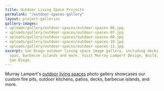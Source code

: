 ```yaml
---
title: Outdoor Living Space Projects
permalink: "/outdoor-spaces-gallery"
layout: project-galleries
gallery-images:
- uploads/gallery/outdoor-spaces/outdoor-spaces-06.jpg
- uploads/gallery/outdoor-spaces/outdoor-spaces-07.jpg
- uploads/gallery/outdoor-spaces/outdoor-spaces-08.jpg
- uploads/gallery/outdoor-spaces/outdoor-spaces-10.jpg
- uploads/gallery/outdoor-spaces/outdoor-spaces-11.jpg
excerpt: San Diego outdoor living space image gallery, including decks, firepits,
  spas, barbecue islands and more. Visit Murray Lampert Design, Build, Remodel in
  San Diego.
---
```


Murray Lampert's [outdoor living spaces](/san-diego-outdoor-living-space-design) photo gallery showcases our custom fire pits, outdoor kitchens, patios, decks, barbecue islands, and more.
